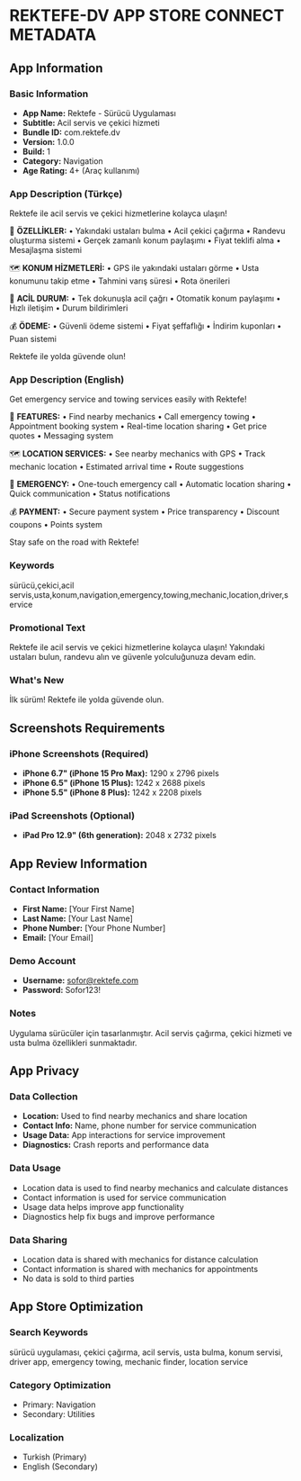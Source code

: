 # REKTEFE-DV APP STORE CONNECT METADATA

## App Information

### Basic Information
- **App Name:** Rektefe - Sürücü Uygulaması
- **Subtitle:** Acil servis ve çekici hizmeti
- **Bundle ID:** com.rektefe.dv
- **Version:** 1.0.0
- **Build:** 1
- **Category:** Navigation
- **Age Rating:** 4+ (Araç kullanımı)

### App Description (Türkçe)

Rektefe ile acil servis ve çekici hizmetlerine kolayca ulaşın!

🚗 **ÖZELLİKLER:**
• Yakındaki ustaları bulma
• Acil çekici çağırma
• Randevu oluşturma sistemi
• Gerçek zamanlı konum paylaşımı
• Fiyat teklifi alma
• Mesajlaşma sistemi

🗺️ **KONUM HİZMETLERİ:**
• GPS ile yakındaki ustaları görme
• Usta konumunu takip etme
• Tahmini varış süresi
• Rota önerileri

🚨 **ACİL DURUM:**
• Tek dokunuşla acil çağrı
• Otomatik konum paylaşımı
• Hızlı iletişim
• Durum bildirimleri

💰 **ÖDEME:**
• Güvenli ödeme sistemi
• Fiyat şeffaflığı
• İndirim kuponları
• Puan sistemi

Rektefe ile yolda güvende olun!

### App Description (English)

Get emergency service and towing services easily with Rektefe!

🚗 **FEATURES:**
• Find nearby mechanics
• Call emergency towing
• Appointment booking system
• Real-time location sharing
• Get price quotes
• Messaging system

🗺️ **LOCATION SERVICES:**
• See nearby mechanics with GPS
• Track mechanic location
• Estimated arrival time
• Route suggestions

🚨 **EMERGENCY:**
• One-touch emergency call
• Automatic location sharing
• Quick communication
• Status notifications

💰 **PAYMENT:**
• Secure payment system
• Price transparency
• Discount coupons
• Points system

Stay safe on the road with Rektefe!

### Keywords
sürücü,çekici,acil servis,usta,konum,navigation,emergency,towing,mechanic,location,driver,service

### Promotional Text
Rektefe ile acil servis ve çekici hizmetlerine kolayca ulaşın! Yakındaki ustaları bulun, randevu alın ve güvenle yolculuğunuza devam edin.

### What's New
İlk sürüm! Rektefe ile yolda güvende olun.

## Screenshots Requirements

### iPhone Screenshots (Required)
- **iPhone 6.7" (iPhone 15 Pro Max):** 1290 x 2796 pixels
- **iPhone 6.5" (iPhone 15 Plus):** 1242 x 2688 pixels  
- **iPhone 5.5" (iPhone 8 Plus):** 1242 x 2208 pixels

### iPad Screenshots (Optional)
- **iPad Pro 12.9" (6th generation):** 2048 x 2732 pixels

## App Review Information

### Contact Information
- **First Name:** [Your First Name]
- **Last Name:** [Your Last Name]
- **Phone Number:** [Your Phone Number]
- **Email:** [Your Email]

### Demo Account
- **Username:** sofor@rektefe.com
- **Password:** Sofor123!

### Notes
Uygulama sürücüler için tasarlanmıştır. Acil servis çağırma, çekici hizmeti ve usta bulma özellikleri sunmaktadır.

## App Privacy

### Data Collection
- **Location:** Used to find nearby mechanics and share location
- **Contact Info:** Name, phone number for service communication
- **Usage Data:** App interactions for service improvement
- **Diagnostics:** Crash reports and performance data

### Data Usage
- Location data is used to find nearby mechanics and calculate distances
- Contact information is used for service communication
- Usage data helps improve app functionality
- Diagnostics help fix bugs and improve performance

### Data Sharing
- Location data is shared with mechanics for distance calculation
- Contact information is shared with mechanics for appointments
- No data is sold to third parties

## App Store Optimization

### Search Keywords
sürücü uygulaması, çekici çağırma, acil servis, usta bulma, konum servisi, driver app, emergency towing, mechanic finder, location service

### Category Optimization
- Primary: Navigation
- Secondary: Utilities

### Localization
- Turkish (Primary)
- English (Secondary)
